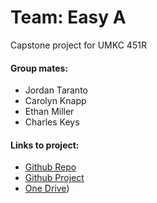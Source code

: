 # Team: Easy A

Capstone project for UMKC 451R

#### Group mates: 
- Jordan Taranto
- Carolyn Knapp
- Ethan Miller
- Charles Keys

#### Links to project: 
- [Github Repo](https://github.com/Jordinaa/capstone451R)
- [Github Project](https://github.com/users/Jordinaa/projects/1)
- [One Drive](https://mailmissouri-my.sharepoint.com/:f:/g/personal/jt8y3_umsystem_edu/EovMD5lhnyRHixLZ8ZAsAB4BBKawNDyncQimJppxzERrcQ?e=wV0fEs))

